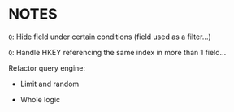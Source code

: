 # NOTES

`Q`: Hide field under certain conditions (field used as a filter...)

`Q`: Handle HKEY referencing the same index in more than 1 field...

Refactor query engine:

- Limit and random

- Whole logic


